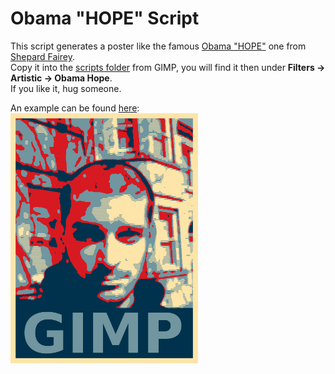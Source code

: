 # Obama "HOPE" Script

This script generates a poster like the famous [Obama "HOPE"](http://en.wikipedia.org/wiki/Barack_Obama_%22Hope%22_poster) one from [Shepard Fairey](http://en.wikipedia.org/wiki/Shepard_Fairey).  
Copy it into the [scripts folder](https://docs.gimp.org/2.10/en/install-script-fu.html) from GIMP, you will find it then under **Filters → Artistic → Obama Hope**.  
If you like it, hug someone.  

An example can be found [here](https://www.flickr.com/photos/28653536@N07/3295626643/):  
<img src="obama-hope.jpg" width="300">
